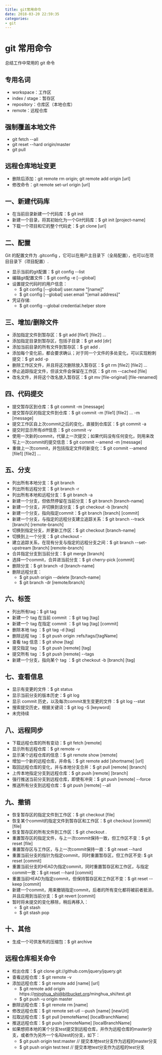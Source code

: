 ```yaml
---
title: git常用命令
date: 2018-03-20 22:59:35
categories:
- git
---
```

# git 常用命令

总结工作中常用的 git 命令

## 专用名词

- workspace：工作区
- index / stage：暂存区
- repository：仓库区（本地仓库）
- remote：远程仓库

## 强制覆盖本地文件

- git fetch --all
- git reset --hard origin/master
- git pull

## 远程仓库地址变更

- 删除后添加：git remote rm origin; git remote add origin [url]
- 修改命令：git remote set-url origin [url]

## 一、新建代码库

- 在当前目录新建一个代码库：$ git init
- 新建一个目录，将其初始化为一个Git代码库：$ git init [project-name]
- 下载一个项目和它的整个代码史：$ git clone [url]

## 二、配置

Git 的配置文件为 .gitconfig ，它可以在用户主目录下（全局配置），也可以在项目目录下（项目配置）.

- 显示当前的git配置：$ git config --list
- 编辑git配置文件：$ git config -e [--global]
- 设置提交代码时的用户信息：
  - $ git config [--global] user.name "[name]"
  - $ git config [--global] user.email "[email address]"
- 凭证存储:
  - $ git config --global credential.helper store

## 三、增加/删除文件

- 添加指定文件到暂存区：$ git add [file1] [file2] ...
- 添加指定目录到暂存区，包括子目录：$ git add [dir]
- 添加当前目录的所有文件到暂存区：$ git add .
- 添加每个变化前，都会要求确认；对于同一个文件的多处变化，可以实现粉刺提交：$ git add -p
- 删除工作区文件，并且将这次删除放入暂存区：$ git rm [file2] [file2] ...
- 停止追踪指定文件，但该文件会保留在工作区：$ git rm --cached [file]
- 改名文件，并将这个改名放入暂存区：$ git mv [file-original] [file-renamed]

## 四、代码提交

- 提交暂存区到仓库：$ git commit -m [message]
- 提交暂存区的指定文件到仓库：$ git commit -m [file1] [file2] ... -m [message]
- 提交工作区自上次commit之后的变化，直接到仓库区：$ git commit -a
- 提交时显示所有diff信息：$ git commit -v
- 使用一次新的commit，代替上一次提交；如果代码没有任何变化，则用来改写上一次commit的提交信息：$ git commit --amend -m [message]
- 重做上一次commit，并包括指定文件的新变化：$ git commit --amend [file1] [file2] ...

## 五、分支

- 列出所有本地分支：$ git branch
- 列出所有远程分支：$ git branch -r
- 列出所有本地和远程分支：$ git branch -a
- 新建一个分支，但依然停留在当前分支：$ git branch [branch-name]
- 新建一个分支，并切换到该分支：$ git checkout -b [branch]
- 新建一个分支，指向指定commit：$ git branch [branch] [commit]
- 新建一个分支，与指定的远程分支建立追踪关系：$ git branch --track [branch] [remote-branch]
- 切换到指定分支，并更新工作区：$ git checkout [branch-name]
- 切换到上一个分支：$ git checkout -
- 建立追踪关系，在现有分支与指定的远程分支之间：$ git branch --set-upstream [branch] [remote-branch]
- 合并指定分支到当前分支：$ git merge [branch]
- 选择一个commit，合并进当前分支：$ git cherry-pick [commit]
- 删除分支：$ git branch -d [branch-name]
- 删除远程分支：
  - $ git push origin --delete [branch-name]
  - $ git branch -dr [remote/branch]

## 六、标签

- 列出所有tag：$ git tag
- 新建一个 tag 在当前 commit ：$ git tag [tag]
- 新建一个 tag 在指定 commit ：$ git tag [tag] [commit]
- 删除本地 tag ：$ git tag -d [tag]
- 删除远程 tag ：$ git push origin :refs/tags/[tagName]
- 查看 tag 信息：$ git show [tag]
- 提交指定 tag ：$ git push [remote] [tag]
- 提交所有 tag ：$ git push [remote] --tags
- 新建一个分支，指向某个 tag ：$ git checkout -b [branch] [tag]

## 七、查看信息

- 显示有变更的文件：$ git status
- 显示当前分支的版本历史：$ git log
- 显示 commit 历史，以及每次commit发生变更的文件：$ git log --stat
- 搜索提交历史，根据关键词：$ git log -S [keyword]
- 未完待续

## 八、远程同步

- 下载远程仓库的所有变动：$ git fetch [remote]
- 显示所有远程仓库：$ git remote -v
- 显示某个远程仓库的信息：$ git remote show [remote]
- 增加一个新的远程仓库，并命名：$ git remote add [shortname] [url]
- 取回远程仓库的变化，并与本地分支合并：$ git pull [remote] [branch]
- 上传本地指定分支到远程仓库：$ git push [remote] [branch]
- 强行推送当前分支到远程仓库，即使有冲突：$ git push [remote] --force
- 推送所有分支到远程仓库：$ git push [remote] --all

## 九、撤销

- 恢复暂存区的指定文件到工作区：$ git checkout [file]
- 恢复某个commit的指定文件到暂存区和工作区：$ git checkout [commit] [file]
- 恢复暂存区的所有文件到工作区：$ git checkout .
- 重置暂存区的指定文件，与上一次commit保持一致，但工作区不变：$ git reset [file]
- 重置暂存区与工作区，与上一次commit保持一直：$ git reset --hard
- 重置当前分支的指针为指定commit，同时重置暂存区，但工作区不变: $ git reset [commit]
- 重置当前分支的HEAD为指定commit，同时重置暂存区和工作区，与指定commit一致：$ git reset --hard [commit]
- 重置当前HEAD为指定commit，但保持暂存区和工作区不变：$ git reset --keep [commit]
- 新建一个commit，用来撤销指定commit，后者的所有变化都将被前者抵消，并且应用到当前分支：$ git revert [commit]
- 暂时将未提交的变化移除，稍后再移入：
  - $ git stash
  - $ git stash pop

## 十、其他

- 生成一个可供发布的压缩包：$ git archive

## 远程仓库相关命令

- 检出仓库：$ git clone git://github.com/jquery/jquery.git
- 查看远程仓库：$ git remote -v
- 添加远程仓库：$ git remote add [name] [url]
  - $ git remote add origin https://minghua_shi@bitbucket.org/minghua_shi/test.git
  - $ git push -u origin master
- 删除远程仓库：$ git remote rm [name]
- 修改远程仓库：$ git remote set-utl --push [name] [newUrl]
- 拉取远程仓库：$ git pull [remoteName] [localBranchName]
- 推送远程仓库：$ git push [remoteName] [localBranchName]
- 如果想把本地的某个分支test提交到远程仓库，并作为远程仓库的master分支，或者作为另外一个名叫test的分支，如下：
  - $ git push origin test:master // 提交本地test分支作为远程的master分支
  - $ git push origin test:test   // 提交本地test分支作为远程的test分支
